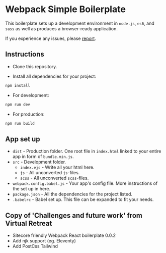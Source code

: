 # Webpack Simple Boilerplate
This boilerplate sets up a development environment in `node.js`, `es6`, and `sass` as well as produces a browser-ready application.

If you experience any issues, please [report](https://github.com/JazzBrotha/webpack-simple-boilerplate/issues/new).

## Instructions

* Clone this repository.

* Install all dependencies for your project:

```bash
npm install
```

* For development:

```bash
npm run dev
```
* For production:

```bash
npm run build
```

## App set up

* `dist` - Production folder. One root file in `index.html` linked to your entire app in form of `bundle.min.js`.
* `src` - Development folder.
    - `index.ejs` - Write all your html here.
    - `js` - All unconverted `js`-files.
    - `scss` - All unconverted `scss`-files.
* `webpack.config.babel.js` - Your app's config file. More instructions of the set up in here.
* `package.json` - All the dependencies for the project listed.
* `.babelrc` - Babel set up. This file can be expanded to fit your needs.

## Copy of 'Challenges and future work' from Virtual Retreat

* Sitecore friendly Webpack React boilerplate 0.0.2
* Add njk support (eg. Eleventy)
* Add PostCss Tailwind

